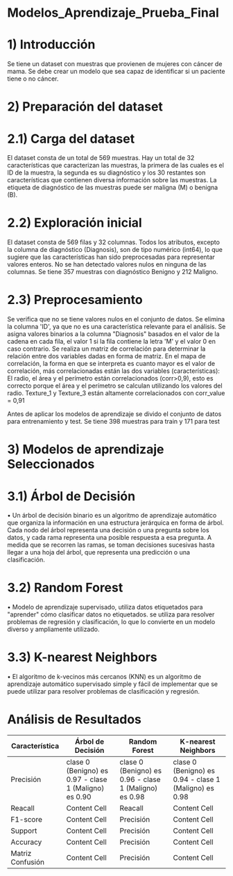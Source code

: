 # Modelos_Aprendizaje_Prueba_Final
# 1) Introducción
Se tiene un dataset con muestras que provienen de mujeres con cáncer de mama. Se debe crear un modelo que sea capaz de identificar si un paciente tiene o no cáncer.

# 2) Preparación del dataset
# 2.1) Carga del dataset
El dataset consta de un total de 569 muestras. Hay un total de 32 características que caracterizan las muestras, la primera de las cuales es el ID de la muestra, la segunda es su diagnóstico y los 30 restantes son características que contienen diversa información sobre las muestras. La etiqueta de diagnóstico de las muestras puede ser maligna (M) o benigna (B).

# 2.2) Exploración inicial
El dataset consta de 569 filas y 32 columnas. Todos los atributos, excepto la columna de diagnóstico (Diagnosis), son de tipo numérico (int64), lo que sugiere que las características han sido preprocesadas para representar valores enteros. No se han detectado valores nulos en ninguna de las columnas.
Se tiene 357 muestras con diagnóstico Benigno y 212 Maligno.

# 2.3) Preprocesamiento
Se verifica que no se tiene valores nulos en el conjunto de datos.
Se elimina la columna 'ID', ya que no es una característica relevante para el análisis.
Se asigna valores binarios a la columna "Diagnosis" basados en el valor de la cadena en cada fila, el valor 1 si la fila contiene la letra 'M' y el valor 0 en caso contrario.
Se realiza un matriz de correlación para determinar la relación entre dos variables dadas en forma de matriz.
En el mapa de correlación, la forma en que se interpreta es cuanto mayor es el valor de correlación, más correlacionadas están las dos variables (características): El radio, el área y el perímetro están correlacionados (corr>0,9), esto es correcto porque el área y el perímetro se calculan utilizando los valores del radio.
Texture_1 y Texture_3 están altamente correlacionados con corr_value = 0,91 

Antes de aplicar los modelos de aprendizaje se divido el conjunto de datos para entrenamiento y test. Se tiene 398 muestras para train y 171 para test


# 3) Modelos de aprendizaje Seleccionados
# 3.1) Árbol de Decisión
•	Un árbol de decisión binario es un algoritmo de aprendizaje automático que organiza la información en una estructura jerárquica en forma de árbol. Cada nodo del árbol representa una decisión o una pregunta sobre los datos, y cada rama representa una posible respuesta a esa pregunta. A medida que se recorren las ramas, se toman decisiones sucesivas hasta llegar a una hoja del árbol, que representa una predicción o una clasificación.

# 3.2) Random Forest
•	Modelo de aprendizaje supervisado, utiliza datos etiquetados para "aprender" cómo clasificar datos no etiquetados. se utiliza para resolver problemas de regresión y clasificación, lo que lo convierte en un modelo diverso y ampliamente utilizado.

# 3.3) K-nearest Neighbors
•	El algoritmo de k-vecinos más cercanos (KNN) es un algoritmo de aprendizaje automático supervisado simple y fácil de implementar que se puede utilizar para resolver problemas de clasificación y regresión. 

# Análisis de Resultados
| Característica | Árbol de Decisión | Random Forest  | K-nearest Neighbors |
| -------------- | ----------------- | -------------- | ------------------- |
| Precisión | clase 0 (Benigno) es 0.97 - clase 1 (Maligno) es 0.90  | clase 0 (Benigno) es 0.96 - clase 1 (Maligno) es 0.98 | clase 0 (Benigno) es 0.94 - clase 1 (Maligno) es 0.98  |
| Reacall  | Content Cell  | Reacall  | Content Cell  |
| F1-score | Content Cell  | Precisión | Content Cell  |
| Support | Content Cell  | Precisión | Content Cell  |
| Accuracy | Content Cell  | Precisión | Content Cell  |
| Matriz Confusión | Content Cell  | Precisión | Content Cell  |
